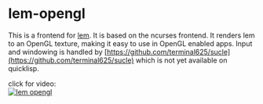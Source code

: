 # lem-opengl

This is a frontend for [lem](https://github.com/cxxxr/lem). 
It is based on the ncurses frontend.
It renders lem to an OpenGL texture, making it easy to use in OpenGL enabled apps. 
Input and windowing is handled by [https://github.com/terminal625/sucle](https://github.com/terminal625/sucle) which is not yet available on quicklisp.

click for video:  
[![lem opengl](https://img.youtube.com/vi/JgUADI7axC8/0.jpg)](https://www.youtube.com/watch?v=JgUADI7axC8)
